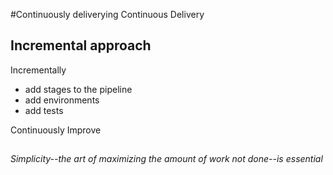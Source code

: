 #Continuously deliverying Continuous Delivery

## Incremental approach
Incrementally
* add stages to the pipeline
* add environments
* add tests

Continuously Improve

##
_Simplicity--the art of maximizing the amount of work not done--is essential_